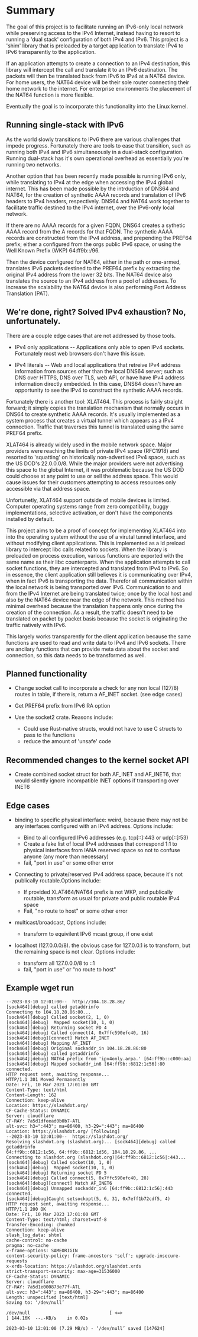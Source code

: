 # Summary

The goal of this project is to facilitate running an IPv6-only local network while preserving access to the IPv4 Internet, instead having to resort to running a
'dual stack' configuration of both IPv4 and IPv6. This project is a 'shim'
library that is preloaded by a target application to translate IPv4 to IPv6
transparently to the application.

If an application attempts to create a connection to an IPv4 destination, this
library will intercept the call and translate it to an IPv6 destination. The
packets will then be translated back from IPv6 to IPv4 at a NAT64 device. For
home users, the NAT64 device will be their sole router connecting their home
network to the internet. For enterprise environments the placement of the NAT64
function is more flexible.

Eventually the goal is to incorporate this functionality into the Linux kernel.

## Running single-stack with IPv6

As the world slowly transitions to IPv6 there are various challenges that impede
progress. Fortunately there are tools to ease that transition, such as
running both IPv4 and IPv6 simultaneously in a dual-stack configuration.
Running dual-stack has it's own operational overhead as essentially you're
running two networks.

Another option that has been recently made possible is running IPv6 only, while
translating to IPv4 at the edge when accessing the IPv4 global internet. This
has been made possible by the intrduction of DNS64 and NAT64, for the creation
of synthetic AAAA records and translation of IPv6 headers to IPv4 headers, respectively. DNS64 and NAT64 work together to facilitate traffic destined to the IPv4 internet,
over the IPv6-only local network.

If there are no AAAA records for a given FQDN, DNS64 creates a sythetic AAAA
record from the A records for that FQDN. The synthetic AAAA records are constructed
from the IPv4 address, and prepending the PREF64 prefix; either a configured
from the orgs public IPv6 space, or using the Well Known Prefix (WKP) 64:ff9b::/96.

Then the device configured for NAT64, either in the path or one-armed, translates
IPv6 packets destined to the PREF64 prefix by extracting the original IPv4 address
from the lower 32 bits. The NAT64 device also translates the source to an IPv4
address from a pool of addresses. To increase the scalability the NAT64 device
is also performing Port Address Translation (PAT).

## We're done, right? Solved IPv4 exhaustion? No, unfortunately.

There are a couple edge cases that are not addressed by those tools.

- IPv4 only applications -- Applications only able to open IPv4 sockets. Fortunately
  most web browsers don't have this issue.

- IPv4 literals -- Web and local applications that retreive IPv4 address information
  from sources other than the local DNS64 server; such as DNS over HTTPS,
  DNS over TLS, web API, or have have IPv4 address information directly embedded.
  In this case, DNS64 doesn't have an opportunity to see the IPv4 to construct
  the synthetic AAAA records.

Fortunately there is another tool: XLAT464. This process is fairly straight forward;
it simply copies the translation mechanism that normally occurs in DNS64 to create
synthetic AAAA records. It's usually implemented as a system process that creates
a virtual tunnel which appears as a IPv4 connection. Traffic that traverses this
tunnel is translated using the same PREF64 prefix.

XLAT464 is already widely used in the mobile network space. Major providers were
reaching the limits of private IPv4 space (RFC1918) and resorted to 'squatting'
on historically non-advertised IPv4 space, such as the US DOD's 22.0.0.0/8. While
the major providers were not advertising this space to the global Internet, it was
problematic because the US DOD could choose at any point to use or sell the
address space. This would cause issues for their customers attempting to access
resources only accessible via that address space.

Unfortunetly, XLAT464 support outside of mobile devices is limited. Computer
operating systems range from zero compatibility, buggy implementations, selective
activation, or don't have the components installed by default.

This project aims to be a proof of concept for implementing XLAT464 into into the
operating system without the use of a virutal tunnel interface, and without modifying
client applications. This is implemented as a ld preload library to intercept
libc calls related to sockets. When the library is preloaded on process execution,
various functions are exported with the same name as their libc counterparts. When
the application attempts to call socket functions, they are intercepted and translated
from IPv4 to IPv6. So in essence, the client application still believes it is
communicating over IPv4, when in fact IPv6 is transporting the data. Therefor all
communication within the local network is being transported over IPv6. Communication
to and from the IPv4 Internet are being translated twice; once by the local host
and also by the NAT64 device near the edge of the network. This method has minimal
overhead because the translation happens only once during the creation of the connection.
As a result, the traffic doesn't need to be translated on packet by packet basis
because the socket is originating the traffic natively with IPv6.

This largely works transparently for the client application because the same functions
are used to read and write data to IPv4 and IPv6 sockets. There are ancilary functions
that can provide meta data about the socket and connection, so this data needs to
be transformed as well.

## Planned functionality

- Change socket call to incorporate a check for any non local (127/8) routes in table, if there is, return a AF_INET socket. (see edge cases)

- Get PREF64 prefix from IPv6 RA option

- Use the socket2 crate. Reasons include:
  - Could use Rust-native structs, would not have to use C structs to pass to the functions
  - reduce the amount of 'unsafe' code

## Recommended changes to the kernel socket API

- Create combined socket struct for both AF_INET and AF_INET6, that would silently ignore incompatible INET options if transporting over INET6

## Edge cases

- binding to specific physical interface: weird, because there may not be any interfaces configured with an IPv4 address. Options include:

  - Bind to all configured IPv6 addresses (e.g. tcp[::]:443 or udp[::]:53)
  - Create a fake list of local IPv4 addresses that correspond 1:1 to physical interfaces from IANA reserved space so not to confuse anyone (any more than necessary)
  - fail, "port in use" or some other error

- Connecting to private/reserved IPv4 address space, because it's not publically routable.Options include:

  - If provided XLAT464/NAT64 prefix is not WKP, and publically routable, transform as usual for private and public routable IPv4 space
  - Fail, "no route to host" or some other error

- multicast/broadcast, Options include:

  - transform to equivilent IPv6 mcast group, if one exist

- localhost (127.0.0.0/8). the obvious case for 127.0.0.1 is to transform, but the remaining space is not clear. Options include:
  - transform all 127.0.0.0/8 to ::1
  - fail, "port in use" or "no route to host"

## Example wget run

```UST_BACKTRACE=full LD_PRELOAD=./libsock464.so wget -S --max-redirect 5 --header='Host: slashdot.org' http://104.18.28.86/ -O /dev/null
--2023-03-10 12:01:00--  http://104.18.28.86/
[sock464][debug] called getaddrinfo
Connecting to 104.18.28.86:80...
[sock464][debug] Called socket(2, 1, 0)
[sock464][debug]  Mapped socket(10, 1, 0)
[sock464][debug] Returning socket FD 4
[sock464][debug] Called connect(4, 0x7ffc590efc40, 16)
[sock464][debug][connect] Match AF_INET
[sock464][debug] Mapping AF_INET
[sock464][debug] Original sockaddr_in 104.18.28.86:80
[sock464][debug] called getaddrinfo
[sock464][debug] NAT64 prefix from 'ipv4only.arpa.' [64:ff9b::c000:aa]
[sock464][debug] Mapped sockaddr_in6 [64:ff9b::6812:1c56]:80
connected.
HTTP request sent, awaiting response...
HTTP/1.1 301 Moved Permanently
Date: Fri, 10 Mar 2023 17:01:00 GMT
Content-Type: text/html
Content-Length: 162
Connection: keep-alive
Location: https://slashdot.org/
CF-Cache-Status: DYNAMIC
Server: cloudflare
CF-RAY: 7a5d1dfeead0b0b7-ATL
alt-svc: h3=":443"; ma=86400, h3-29=":443"; ma=86400
Location: https://slashdot.org/ [following]
--2023-03-10 12:01:00--  https://slashdot.org/
Resolving slashdot.org (slashdot.org)... [sock464][debug] called getaddrinfo
64:ff9b::6812:1c56, 64:ff9b::6812:1d56, 104.18.29.86, ...
Connecting to slashdot.org (slashdot.org)|64:ff9b::6812:1c56|:443...
[sock464][debug] Called socket(10, 1, 0)
[sock464][debug]  Mapped socket(10, 1, 0)
[sock464][debug] Returning socket FD 5
[sock464][debug] Called connect(5, 0x7ffc590efc40, 28)
[sock464][debug][connect] Match AF_INET6
[sock464][debug] Unmapped sockaddr_in6 [64:ff9b::6812:1c56]:443
connected.
[sock464][debug]Caught setsockopt(5, 6, 31, 0x7eff1b72cdf5, 4)
HTTP request sent, awaiting response...
HTTP/1.1 200 OK
Date: Fri, 10 Mar 2023 17:01:00 GMT
Content-Type: text/html; charset=utf-8
Transfer-Encoding: chunked
Connection: keep-alive
slash_log_data: shtml
cache-control: no-cache
pragma: no-cache
x-frame-options: SAMEORIGIN
content-security-policy: frame-ancestors 'self'; upgrade-insecure-requests
x-xrds-location: https://slashdot.org/slashdot.xrds
strict-transport-security: max-age=31536000
CF-Cache-Status: DYNAMIC
Server: cloudflare
CF-RAY: 7a5d1e000873e77f-ATL
alt-svc: h3=":443"; ma=86400, h3-29=":443"; ma=86400
Length: unspecified [text/html]
Saving to: ‘/dev/null’

/dev/null                              [ <=>                                                          ] 144.16K  --.-KB/s    in 0.02s

2023-03-10 12:01:00 (7.29 MB/s) - ‘/dev/null’ saved [147624]
```